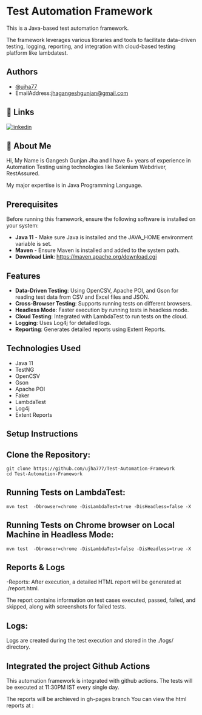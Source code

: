 
# Test Automation Framework

This is a Java-based test automation framework.

The framework leverages various libraries and tools to facilitate data-driven testing, logging, reporting, and integration with cloud-based testing platform like lambdatest.


## Authors

- [@ujha77](https://github.com/ujha777/ujha777)
- EmailAddress:jhagangeshgunjan@gmail.com




## 🔗 Links
[![linkedin](https://img.shields.io/badge/linkedin-0A66C2?style=for-the-badge&logo=linkedin&logoColor=white)](https://www.linkedin.com/in/gangesh123jha/)



## 🚀 About Me
Hi, My Name is Gangesh Gunjan Jha and I have 6+ years of experience in Automation Testing using technologies like Selenium Webdriver, RestAssured.

My major expertise is in Java Programming Language.


## Prerequisites
Before running this framework, ensure the following software is installed on your system:

- **Java 11** - Make sure Java is installed and the JAVA_HOME environment variable is set.
- **Maven** - Ensure Maven is installed and added to the system path.
- **Download Link**: https://maven.apache.org/download.cgi


## Features

- **Data-Driven Testing**: Using OpenCSV, Apache POI, and Gson for reading test data from CSV and Excel files and JSON.
- **Cross-Browser Testing**: Supports running tests on different browsers.
- **Headless Mode**: Faster execution by running tests in headless mode.
- **Cloud Testing**: Integrated with LambdaTest to run tests on the cloud.
- **Logging**: Uses Log4j for detailed logs.
- **Reporting**: Generates detailed reports using Extent Reports.

## Technologies Used
- Java 11
- TestNG
- OpenCSV
- Gson
- Apache POI
- Faker
- LambdaTest
- Log4j
- Extent Reports

## Setup Instructions
**Clone the Repository**:
---
    git clone https://github.com/ujha777/Test-Automation-Framework
    cd Test-Automation-Framework 

**Running Tests on LambdaTest**:
---
    mvn test  -Dbrowser=chrome -DisLambdaTest=true -DisHeadless=false -X

**Running Tests on Chrome browser on Local Machine in Headless Mode**:
---  
    mvn test  -Dbrowser=chrome -DisLambdaTest=false -DisHeadless=true -X

## Reports & Logs
-Reports: After execution, a detailed HTML report will be generated at ./report.html.

The report contains information on test cases executed, passed, failed, and skipped, along with screenshots for failed tests.

## Logs:
Logs are created during the test execution and stored in the ./logs/ directory.

## Integrated the project Github Actions
This automation framework is integrated with github actions. The tests will be executed at 11:30PM IST every single day.

The reports will be archieved in gh-pages branch You can view the html reports at :


